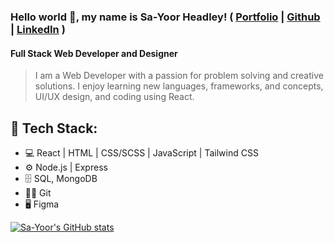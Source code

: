 ### Hello world 👋, my name is Sa-Yoor Headley! ( [Portfolio](https://sa-yoorheadley.github.io/portfolio/) | [Github](https://github.com/Sa-YoorHeadley) | [LinkedIn](https://www.linkedin.com/in/sa-yoor-headley/) )
#### Full Stack Web Developer and Designer

> I am a Web Developer with a passion for problem solving and creative solutions. I enjoy learning new languages, frameworks, and concepts, UI/UX design, and coding using React.

## 🧰 Tech Stack: 
- 💻 React | HTML | CSS/SCSS | JavaScript | Tailwind CSS 
- ⚙ Node.js | Express
- 🗄 SQL, MongoDB
- 👨‍💻 Git
- 🖥 Figma

[![Sa-Yoor's GitHub stats](https://github-readme-stats.vercel.app/api?username=Sa-YoorHeadley&theme=radical)](https://github.com/Sa-YoorHeadley/github-readme-stats)
